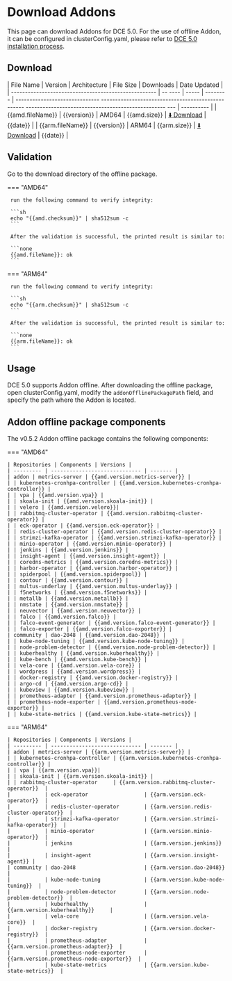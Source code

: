 # Download Addons

This page can download Addons for DCE 5.0.
For the use of offline Addon, it can be configured in clusterConfig.yaml, please refer to [DCE 5.0 installation process](../../install/intro.md#_3).

## Download

| File Name | Version | Architecture | File Size | Downloads | Date Updated |
| ---------------------------------------------------- | -- ---- | ----- | -------- | ------------------------------ -------------------------------------------------- -------------------------------------------------- --- | ---------- |
| {{amd.fileName}} | {{version}} | AMD64 | {{amd.size}} | [:arrow_down: Download]({{amd.downloadLink}}) | {{date}} |
| {{arm.fileName}} | {{version}} | ARM64 | {{arm.size}} | [:arrow_down: Download]({{arm.downloadLink}}) | {{date}} |

## Validation

Go to the download directory of the offline package.

=== "AMD64"

     run the following command to verify integrity:

     ```sh
     echo "{{amd.checksum}}" | sha512sum -c
     ```

     After the validation is successful, the printed result is similar to:

     ```none
     {{amd.fileName}}: ok
     ```

=== "ARM64"

     run the following command to verify integrity:

     ```sh
     echo "{{arm.checksum}}" | sha512sum -c
     ```

     After the validation is successful, the printed result is similar to:

     ```none
     {{arm.fileName}}: ok
     ```

## Usage

DCE 5.0 supports Addon offline. After downloading the offline package, open clusterConfig.yaml, modify the `addonOfflinePackagePath` field, and specify the path where the Addon is located.

## Addon offline package components

The v0.5.2 Addon offline package contains the following components:

=== "AMD64"

    | Repositories | Components | Versions |
    | --------- | ----------------------------- | ------- |
    | addon | metrics-server | {{amd.version.metrics-server}} |
    | | kubernetes-cronhpa-controller | {{amd.version.kubernetes-cronhpa-controller}} |
    | | vpa | {{amd.version.vpa}} |
    | | skoala-init | {{amd.version.skoala-init}} |
    | | velero | {{amd.version.velero}}|
    | | rabbitmq-cluster-operator | {{amd.version.rabbitmq-cluster-operator}} |
    | | eck-operator | {{amd.version.eck-operator}} |
    | | redis-cluster-operator | {{amd.version.redis-cluster-operator}} |
    | | strimzi-kafka-operator | {{amd.version.strimzi-kafka-operator}} |
    | | minio-operator | {{amd.version.minio-operator}} |
    | | jenkins | {{amd.version.jenkins}} |
    | | insight-agent | {{amd.version.insight-agent}} |
    | | coredns-metrics | {{amd.version.coredns-metrics}} |
    | | harbor-operator | {{amd.version.harbor-operator}} |
    | | spiderpool | {{amd.version.spiderpool}} |
    | | contour | {{amd.version.contour}} |
    | | multus-underlay | {{amd.version.multus-underlay}} |
    | | f5networks | {{amd.version.f5networks}} |
    | | metallb | {{amd.version.metallb}} |
    | | nmstate | {{amd.version.nmstate}} |
    | | neuvector | {{amd.version.neuvector}} |
    | | falco | {{amd.version.falco}} |
    | | falco-event-generator | {{amd.version.falco-event-generator}} |
    | | falco-exporter | {{amd.version.falco-exporter}} |
    | community | dao-2048 | {{amd.version.dao-2048}} |
    | | kube-node-tuning | {{amd.version.kube-node-tuning}} |
    | | node-problem-detector | {{amd.version.node-problem-detector}} |
    | | kuberhealthy | {{amd.version.kuberhealthy}} |
    | | kube-bench | {{amd.version.kube-bench}} |
    | | vela-core | {{amd.version.vela-core}} |
    | | wordpress | {{amd.version.wordpress}} |
    | | docker-registry | {{amd.version.docker-registry}} |
    | | argo-cd | {{amd.version.argo-cd}} |
    | | kubeview | {{amd.version.kubeview}} |
    | | prometheus-adapter | {{amd.version.prometheus-adapter}} |
    | | prometheus-node-exporter | {{amd.version.prometheus-node-exporter}} |
    | | kube-state-metrics | {{amd.version.kube-state-metrics}} |

=== "ARM64"

    | Repositories | Components | Versions |
    | --------- | ----------------------------- | ------- |
    | addon | metrics-server | {{arm.version.metrics-server}} |
    | | kubernetes-cronhpa-controller | {{arm.version.kubernetes-cronhpa-controller}} |
    | | vpa | {{arm.version.vpa}}|
    | | skoala-init | {{arm.version.skoala-init}} |
    | | rabbitmq-cluster-operator     | {{arm.version.rabbitmq-cluster-operator}}  |
    |           | eck-operator                  | {{arm.version.eck-operator}}  |
    |           | redis-cluster-operator        | {{arm.version.redis-cluster-operator}}  |
    |           | strimzi-kafka-operator        | {{arm.version.strimzi-kafka-operator}}  |
    |           | minio-operator                | {{arm.version.minio-operator}}  |
    |           | jenkins                       | {{arm.version.jenkins}}  |
    |           | insight-agent                 | {{arm.version.insight-agent}} |
    | community | dao-2048                      | {{arm.version.dao-2048}}  |
    |           | kube-node-tuning              | {{arm.version.kube-node-tuning}}  |
    |           | node-problem-detector         | {{arm.version.node-problem-detector}}  |
    |           | kuberhealthy                  | {{arm.version.kuberhealthy}}     |
    |           | vela-core                     | {{arm.version.vela-core}}  |
    |           | docker-registry               | {{arm.version.docker-registry}}  |
    |           | prometheus-adapter            | {{arm.version.prometheus-adapter}}  |
    |           | prometheus-node-exporter      | {{arm.version.prometheus-node-exporter}}  |
    |           | kube-state-metrics            | {{arm.version.kube-state-metrics}}  |
